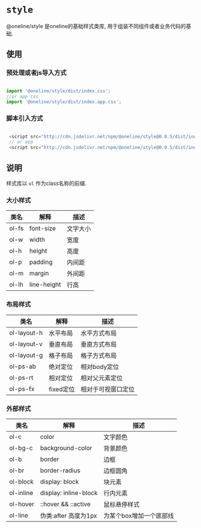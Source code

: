 # `style`

@oneline/style 是oneline的基础样式类库, 用于组装不同组件或者业务代码的基础.

## 使用

### 预处理或者js导入方式

```JavaScript

import '@oneline/style/dist/index.css';
//or app css
import '@oneline/style/dist/index.app.css';

```

### 脚本引入方式

```javascript

 <script src="http://cdn.jsdelivr.net/npm/@oneline/style@0.0.5/dist/index.css"></script>
 // or app
 <script src="http://cdn.jsdelivr.net/npm/@oneline/style@0.0.5/dist/index.app.css"></script>

```

## 说明

样式库以 `ol` 作为class名称的前缀.

### 大小样式

类名|解释|描述
--|--|--
ol-fs| font-size | 文字大小
ol-w | width | 宽度
ol-h  | height | 高度
ol-p | padding | 内间距
ol-m | margin | 外间距
ol-lh | line-height | 行高

### 布局样式

类名 | 解释 | 描述
--|--|--
ol-layout-h | 水平布局 | 水平方式布局
ol-layout-v | 垂直布局 | 垂直方式布局
ol-layout-g | 格子布局 | 格子方式布局
ol-ps-ab | 绝对定位 | 相对body定位
ol-ps-rt | 相对定位 | 相对父元素定位
ol-ps-fx | fixed定位 | 相对于可视窗口定位

### 外部样式

类名 | 解释 | 描述
--|--|--
ol-c | color | 文字颜色
ol-bg-c | background-color | 背景颜色
ol-b | border | 边框
ol-br | border-radius | 边框圆角
ol-block | display: block | 块元素
ol-inline | display: inline-block | 行内元素
ol-hover | ::hover && ::active | 鼠标悬停样式
ol-line | 伪类:after 高度为1px | 为某个box增加一个底部线




